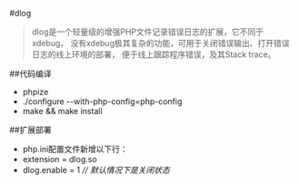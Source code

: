 #dlog

> dlog是一个轻量级的增强PHP文件记录错误日志的扩展，它不同于xdebug，  没有xdebug极其复杂的功能，可用于关闭错误输出、打开错误日志的线上环境的部署，
便于线上跟踪程序错误，及其Stack trace。

##代码编译
* phpize
* ./configure --with-php-config=php-config
* make && make install

##扩展部署
* php.ini配置文件新增以下行：
* extension = dlog.so
* dlog.enable = 1 *// 默认情况下是关闭状态*


